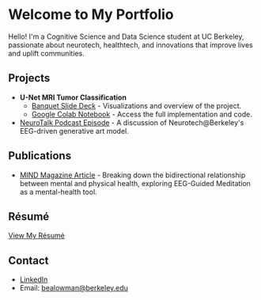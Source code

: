 # Welcome to My Portfolio

Hello! I'm a Cognitive Science and Data Science student at UC Berkeley, passionate about neurotech, healthtech, and innovations that improve lives and uplift communities.

## Projects
- **U-Net MRI Tumor Classification**
  - [Banquet Slide Deck](https://docs.google.com/presentation/d/1hrxFJ_2oNG2gDl1-EjpjD9lEy_CkqLDlOv4OzKYC4cc/edit#slide=id.p) - Visualizations and overview of the project.
  - [Google Colab Notebook](https://colab.research.google.com/drive/1BZG8uK6YUqL9aYi-Dk8pFQcsqfyhE_HJ?usp=sharing) - Access the full implementation and code.
- [NeuroTalk Podcast Episode](https://open.spotify.com/episode/11FaSkpjikXlh6dczcasaY?si=e7f978b079b64627) - A discussion of Neurotech@Berkeley's EEG-driven generative art model.

## Publications
- [MIND Magazine Article](https://neurotech.studentorg.berkeley.edu/MIND_F23.pdf) - Breaking down the bidirectional relationship between mental and physical health, exploring EEG-Guided Meditation as a mental-health tool.

## Résumé
[View My Résumé](file:///Users/beatricelowman/Downloads/Lowman_Beatrice_Resume.docx.pdf)

## Contact
- [LinkedIn](https://www.linkedin.com/in/beatrice-lowman/)
- Email: bealowman@berkeley.edu
